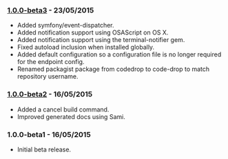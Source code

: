 ### [1.0.0-beta3] - 23/05/2015

  * Added symfony/event-dispatcher.
  * Added notification support using OSAScript on OS X.
  * Added notification support using the terminal-notifier gem.
  * Fixed autoload inclusion when installed globally.
  * Added default configuration so a configuration file is no longer required for the endpoint config.
  * Renamed packagist package from codedrop to code-drop to match repository username.

### [1.0.0-beta2] - 16/05/2015

  * Added a cancel build command.
  * Improved generated docs using Sami.

### 1.0.0-beta1 - 16/05/2015

  * Initial beta release.

[1.0.0-beta3]: https://github.com/code-drop/Circle-CLI/compare/1.0.0-beta2...1.0.0-beta3
[1.0.0-beta2]: https://github.com/code-drop/Circle-CLI/compare/1.0.0-beta1...1.0.0-beta2
